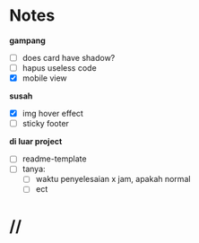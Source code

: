 # Notes

**gampang**
- [ ] does card have shadow?
- [ ] hapus useless code
- [x] mobile view

**susah**
- [x] img hover effect
- [ ] sticky footer

**di luar project**
- [ ] readme-template
- [ ] tanya:
    - [ ] waktu penyelesaian x jam, apakah normal
    - [ ] ect

# //
